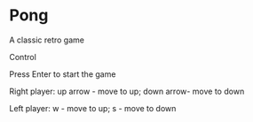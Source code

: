 # Pong
A classic  retro game 

Control

Press Enter to start the game

Right player:
              up arrow - move to up;
              down arrow- move to down
              
Left player:
              w  - move to up;
              s - move to down
